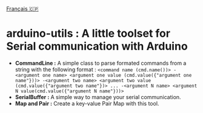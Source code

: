 [Français 🇨🇵](https://github.com/Choucroute-melba/arduino-utils/blob/master/readme-fr.md)

# arduino-utils : A little toolset for Serial communication with Arduino

- **CommandLine :** A simple class to parse formated commands from a string with the following format : 
    `<command name (cmd.name())> -<argument one name> <argument one value (cmd.value({"argument one name"}))> -<argument two name> <argument two value (cmd.value({"argument two name"})> ... -<argument N name> <argument N value(cmd.value({"argument N name"}))>`
- **SerialBuffer :** A simple way to manage your serial communication.
- **Map and Pair :** Create a key-value Pair Map with this tool.
